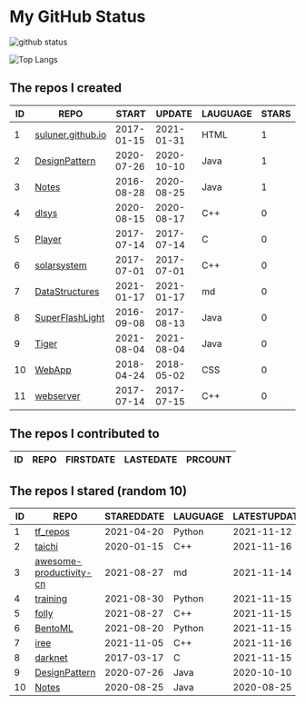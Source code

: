 # My GitHub Status

<img src="https://github-readme-stats-1.yihong0618.vercel.app/api?username=ThaddeusJiang&show_icons=true&&&hide_title=true&count_private=true" alt="github status" />

![Top Langs](https://github-readme-stats-1.yihong0618.vercel.app/api/top-langs/?username=ThaddeusJiang&layout=compact)

<!--START_SECTION:my_github-->
## The repos I created
| ID |                               REPO                                |   START    |   UPDATE   | LAUGUAGE | STARS |
|----|-------------------------------------------------------------------|------------|------------|----------|-------|
|  1 | [suluner.github.io](https://github.com/suluner/suluner.github.io) | 2017-01-15 | 2021-01-31 | HTML     |     1 |
|  2 | [DesignPattern](https://github.com/suluner/DesignPattern)         | 2020-07-26 | 2020-10-10 | Java     |     1 |
|  3 | [Notes](https://github.com/suluner/Notes)                         | 2016-08-28 | 2020-08-25 | Java     |     1 |
|  4 | [dlsys](https://github.com/suluner/dlsys)                         | 2020-08-15 | 2020-08-17 | C++      |     0 |
|  5 | [Player](https://github.com/suluner/Player)                       | 2017-07-14 | 2017-07-14 | C        |     0 |
|  6 | [solarsystem](https://github.com/suluner/solarsystem)             | 2017-07-01 | 2017-07-01 | C++      |     0 |
|  7 | [DataStructures](https://github.com/suluner/DataStructures)       | 2021-01-17 | 2021-01-17 | md       |     0 |
|  8 | [SuperFlashLight](https://github.com/suluner/SuperFlashLight)     | 2016-09-08 | 2017-08-13 | Java     |     0 |
|  9 | [Tiger](https://github.com/suluner/Tiger)                         | 2021-08-04 | 2021-08-04 | Java     |     0 |
| 10 | [WebApp](https://github.com/suluner/WebApp)                       | 2018-04-24 | 2018-05-02 | CSS      |     0 |
| 11 | [webserver](https://github.com/suluner/webserver)                 | 2017-07-14 | 2017-07-15 | C++      |     0 |

## The repos I contributed to
| ID | REPO | FIRSTDATE | LASTEDATE | PRCOUNT |
|----|------|-----------|-----------|---------|

## The repos I stared (random 10)
| ID |                                        REPO                                        | STAREDDATE | LAUGUAGE | LATESTUPDATE |
|----|------------------------------------------------------------------------------------|------------|----------|--------------|
|  1 | [tf_repos](https://github.com/lambdaji/tf_repos)                                   | 2021-04-20 | Python   | 2021-11-12   |
|  2 | [taichi](https://github.com/taichi-dev/taichi)                                     | 2020-01-15 | C++      | 2021-11-16   |
|  3 | [awesome-productivity-cn](https://github.com/eastlakeside/awesome-productivity-cn) | 2021-08-27 | md       | 2021-11-14   |
|  4 | [training](https://github.com/mlcommons/training)                                  | 2021-08-30 | Python   | 2021-11-15   |
|  5 | [folly](https://github.com/facebook/folly)                                         | 2021-08-27 | C++      | 2021-11-15   |
|  6 | [BentoML](https://github.com/bentoml/BentoML)                                      | 2021-08-20 | Python   | 2021-11-15   |
|  7 | [iree](https://github.com/google/iree)                                             | 2021-11-05 | C++      | 2021-11-16   |
|  8 | [darknet](https://github.com/pjreddie/darknet)                                     | 2017-03-17 | C        | 2021-11-15   |
|  9 | [DesignPattern](https://github.com/suluner/DesignPattern)                          | 2020-07-26 | Java     | 2020-10-10   |
| 10 | [Notes](https://github.com/suluner/Notes)                                          | 2020-08-25 | Java     | 2020-08-25   |

<!--END_SECTION:my_github-->